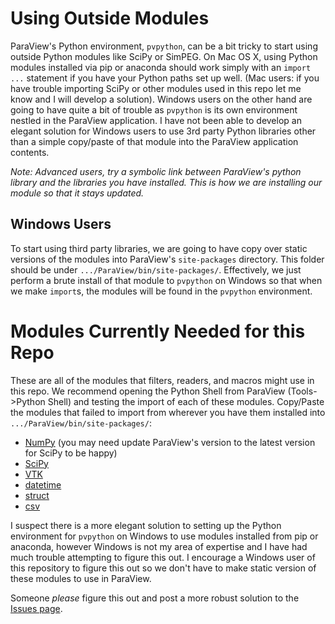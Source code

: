 # Using Outside Modules
ParaView's Python environment, `pvpython`, can be a bit tricky to start using outside Python modules like SciPy or SimPEG. On Mac OS X, using Python modules installed via pip or anaconda should work simply with an `import ...` statement if you have your Python paths set up well. (Mac users: if you have trouble importing SciPy or other modules used in this repo let me know and I will develop a solution). Windows users on the other hand are going to have quite a bit of trouble as `pvpython` is its own environment nestled in the ParaView application. I have not been able to develop an elegant solution for Windows users to use 3rd party Python libraries other than a simple copy/paste of that module into the ParaView application contents.

*Note: Advanced users, try a symbolic link between ParaView's python library and the libraries you have installed. This is how we are installing our module so that it stays updated.*

## Windows Users
To start using third party libraries, we are going to have copy over static versions of the modules into ParaView's `site-packages` directory. This folder should be under `.../ParaView/bin/site-packages/`. Effectively, we just perform a brute install of that module to `pvpython` on Windows so that when we make `import`s, the modules will be found in the `pvpython` environment.

# Modules Currently Needed for this Repo
These are all of the modules that filters, readers, and macros might use in this repo. We recommend opening the Python Shell from ParaView (Tools->Python Shell) and testing the import of each of these modules. Copy/Paste the modules that failed to import from wherever you have them installed into `.../ParaView/bin/site-packages/`:

- [NumPy](http://www.numpy.org) (you may need update ParaView's version to the latest version for SciPy to be happy)
- [SciPy](https://www.scipy.org/install.html)
- [VTK](https://www.vtk.org/download/)
- [datetime](https://docs.python.org/2/library/datetime.html)
- [struct](https://docs.python.org/2/library/struct.html)
- [csv](https://docs.python.org/2/library/csv.html)

I suspect there is a more elegant solution to setting up the Python environment for `pvpython` on Windows to use modules installed from pip or anaconda, however Windows is not my area of expertise and I have had much trouble attempting to figure this out. I encourage a Windows user of this repository to figure this out so we don't have to make static version of these modules to use in ParaView.

Someone *please* figure this out and post a more robust solution to the [Issues page](https://github.com/banesullivan/ParaViewGeophysics/issues).

